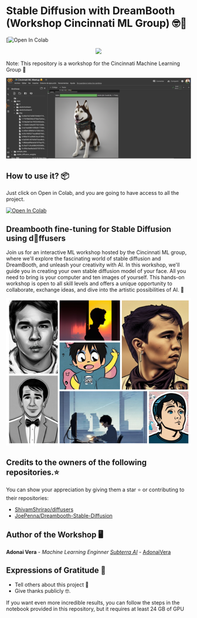 # Stable Diffusion with DreamBooth (Workshop Cincinnati ML Group) 🤓🚀
[![Open In Colab](https://github.com/AdonaiVera/Dreambooth_StableDiffusion_workshop/blob/main/Cincinnati_ML_Meetup_%F0%9F%A4%97.ipynb)

<p align="center">
  <img src="https://readme-typing-svg.herokuapp.com/?lines=Welcome+Cincipy+Community!;Bienvenidos!;Accueillir!;欢迎!&font=Fira%20Code&center=true&width=380&height=50">
</p>

Note: This repository is a workshop for the Cincinnati Machine Learning Group 📄

![image](https://github.com/AdonaiVera/Dreambooth_StableDiffusion_workshop/blob/main/img/Screenshot%202023-05-17%20at%2011.56.20%20PM.png)

## How to use it? 📦
Just click on Open in Colab, and you are going to have access to all the project.

[![Open In Colab](https://colab.research.google.com/assets/colab-badge.svg)](https://github.com/AdonaiVera/Dreambooth_StableDiffusion_workshop/blob/main/Cincinnati_ML_Meetup_%F0%9F%A4%97.ipynb)

## Dreambooth fine-tuning for Stable Diffusion using d🧨ffusers
Join us for an interactive ML workshop hosted by the Cincinnati ML group, where we'll explore the fascinating world of stable diffusion and DreamBooth, and unleash your creativity with AI. In this workshop, we'll guide you in creating your own stable diffusion model of your face. All you need to bring is your computer and ten images of yourself. This hands-on workshop is open to all skill levels and offers a unique opportunity to collaborate, exchange ideas, and dive into the artistic possibilities of AI. 🤖

![image](https://github.com/AdonaiVera/Dreambooth_StableDiffusion_workshop/blob/main/img/person.png)


## Credits to the owners of the following repositories.⭐
You can show your appreciation by giving them a star ⭐ or contributing to their repositories:
*   [ShivamShrirao/diffusers](https://github.com/ShivamShrirao/diffusers/tree/main/examples/dreambooth) 
*   [JoePenna/Dreambooth-Stable-Diffusion](https://github.com/JoePenna/Dreambooth-Stable-Diffusion)

## Author of the Workshop 🖥
**Adonai Vera** - *Machine Learning Enginner [Subterra AI](https://www.subterra.ai/)* - [AdonaiVera](https://github.com/AdonaiVera)

## Expressions of Gratitude 🎁
* Tell others about this project 📢
* Give thanks publicly 🤓.



If you want even more incredible results, you can follow the steps in the notebook provided in this repository, but it requires at least 24 GB of GPU
